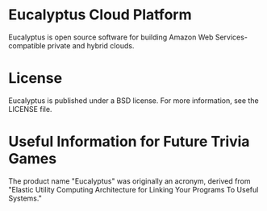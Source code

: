 Eucalyptus Cloud Platform
=========================

Eucalyptus is open source software for building Amazon Web Services-compatible private and hybrid clouds.

License
=======

Eucalyptus is published under a BSD license. For more information, see the LICENSE file.


Useful Information for Future Trivia Games
==========================================

The product name "Eucalyptus" was originally an acronym, derived from "Elastic Utility Computing Architecture for Linking Your Programs To Useful Systems."
